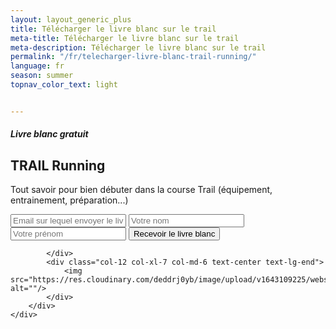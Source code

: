 ```yaml
---
layout: layout_generic_plus
title: Télécharger le livre blanc sur le trail
meta-title: Télécharger le livre blanc sur le trail
meta-description: Télécharger le livre blanc sur le trail
permalink: "/fr/telecharger-livre-blanc-trail-running/"
language: fr
season: summer
topnav_color_text: light


---
```


<!-- start section -->
<section class="big-section cover-background background-position-center-bottom" style="background-image:url('https://res.cloudinary.com/deddrj0yb/image/upload/v1638888151/website/global/bg-style-011_jkl11z.jpg');">
    <div class="container">
        <div class="row align-items-center h-720px lg-h-550px md-h-550px xs-h-750px">
            <div class="col-12 col-xl-5 col-md-6 sm-margin-40px-bottom">
                <h5 class="alt-font font-weight-600 text-medium-slate-blue text-uppercase margin-5px-bottom">Livre blanc gratuit</h5>
                <h1 class="alt-font font-weight-700 text-uppercase text-green margin-25px-bottom letter-spacing-minus-1px">TRAIL Running</h1>
                <p class="w-90 text-large line-height-30px">Tout savoir pour bien débuter dans la course Trail (équipement, entrainement, préparation...)</p>
                <form action="/fr/contact-success" name="livre-blanc-{{ page.language }}-trail" method="POST" data-netlify="true">
                    <div class=" position-relative d-inline-block w-95 margin-20px-top margin-30px-bottom">
                        <input class="border-radius-5px large-input bg-white border-color-white box-shadow-large mt-0 required" name="email" placeholder="Email sur lequel envoyer le livre blanc" type="email">
                        <input class="border-radius-5px large-input bg-white border-color-white box-shadow-large mt-0 required" name="lastname" placeholder="Votre nom" type="text">
                        <input class="border-radius-5px large-input bg-white border-color-white box-shadow-large mt-0 required" name="firstname" placeholder="Votre prénom" type="text">
                        <input type="hidden" name="redirect" value="">
                        <button type="submit" class="btn btn-extra-large btn-round-edge btn-green margin-35px-right md-margin-20px-bottom">Recevoir le livre blanc</button>
                    </div>
                </form>
                
             
            </div>
            <div class="col-12 col-xl-7 col-md-6 text-center text-lg-end">
                <img src="https://res.cloudinary.com/deddrj0yb/image/upload/v1643109225/website/summer/1_uga5co.png" alt=""/>
            </div>
        </div>
    </div>
</section>
<!-- end section -->